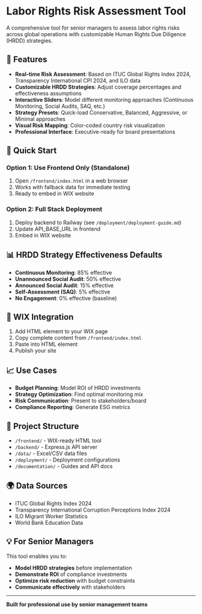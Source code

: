 # Labor Rights Risk Assessment Tool

A comprehensive tool for senior managers to assess labor rights risks across global operations with customizable Human Rights Due Diligence (HRDD) strategies.

## 🎯 Features

- **Real-time Risk Assessment**: Based on ITUC Global Rights Index 2024, Transparency International CPI 2024, and ILO data
- **Customizable HRDD Strategies**: Adjust coverage percentages and effectiveness assumptions
- **Interactive Sliders**: Model different monitoring approaches (Continuous Monitoring, Social Audits, SAQ, etc.)
- **Strategy Presets**: Quick-load Conservative, Balanced, Aggressive, or Minimal approaches
- **Visual Risk Mapping**: Color-coded country risk visualization
- **Professional Interface**: Executive-ready for board presentations

## 🚀 Quick Start

### Option 1: Use Frontend Only (Standalone)

1. Open `/frontend/index.html` in a web browser
2. Works with fallback data for immediate testing
3. Ready to embed in WIX website

### Option 2: Full Stack Deployment

1. Deploy backend to Railway (see `/deployment/deployment-guide.md`)
2. Update API_BASE_URL in frontend
3. Embed in WIX website

## 📊 HRDD Strategy Effectiveness Defaults

- **Continuous Monitoring**: 85% effective
- **Unannounced Social Audit**: 50% effective
- **Announced Social Audit**: 15% effective
- **Self-Assessment (SAQ)**: 5% effective
- **No Engagement**: 0% effective (baseline)

## 🔧 WIX Integration

1. Add HTML element to your WIX page
2. Copy complete content from `/frontend/index.html`
3. Paste into HTML element
4. Publish your site

## 📈 Use Cases

- **Budget Planning**: Model ROI of HRDD investments
- **Strategy Optimization**: Find optimal monitoring mix
- **Risk Communication**: Present to stakeholders/board
- **Compliance Reporting**: Generate ESG metrics

## 📁 Project Structure

- `/frontend/` - WIX-ready HTML tool
- `/backend/` - Express.js API server
- `/data/` - Excel/CSV data files
- `/deployment/` - Deployment configurations
- `/documentation/` - Guides and API docs

## 🌍 Data Sources

- ITUC Global Rights Index 2024
- Transparency International Corruption Perceptions Index 2024
- ILO Migrant Worker Statistics
- World Bank Education Data

## 💡 For Senior Managers

This tool enables you to:

- **Model HRDD strategies** before implementation
- **Demonstrate ROI** of compliance investments
- **Optimize risk reduction** with budget constraints
- **Communicate effectively** with stakeholders

---

**Built for professional use by senior management teams**
